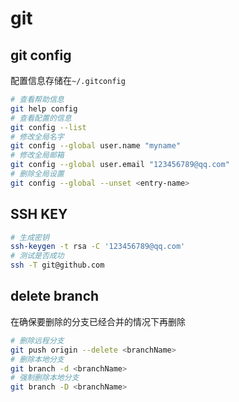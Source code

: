 # git

## git config

配置信息存储在`~/.gitconfig`

```sh
# 查看帮助信息
git help config
# 查看配置的信息
git config --list  
# 修改全局名字
git config --global user.name "myname"
# 修改全局邮箱
git config --global user.email "123456789@qq.com"
# 删除全局设置
git config --global --unset <entry-name>  
```

## SSH KEY

```sh
# 生成密钥
ssh-keygen -t rsa -C '123456789@qq.com'
# 测试是否成功
ssh -T git@github.com
```

## delete branch

在确保要删除的分支已经合并的情况下再删除

```sh
# 删除远程分支
git push origin --delete <branchName>
# 删除本地分支
git branch -d <branchName>
# 强制删除本地分支
git branch -D <branchName>
```
